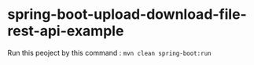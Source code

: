 # spring-boot-upload-download-file-rest-api-example

Run this peoject by this command : `mvn clean spring-boot:run`
